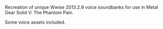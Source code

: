 Recreation of unique Wwise 2013.2.9 voice soundbanks for use in Metal Gear Solid V: The Phantom Pain.

Some voice assets included.
